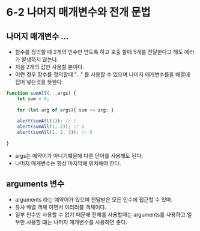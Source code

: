 # 6-2 나머지 매개변수와 전개 문법

## 나머지 매개변수 ...
- 함수를 정의할 때 2개의 인수만 받도록 하고 호출 할때 5개를 전달한다고 해도 에러가 발생하지 않는다.
- 처음 2개의 값만 사용할 뿐이다.
- 이런 경우 함수를 정의할때 "..." 를 사용할 수 있으며 나머지 매개변수를을 배열에 집어 넣는것을 뜻한다.
```javascript
function sumAll(...args) {
    let sum = 0;
    
    for (let arg of args){ sum += arg; }
    
    alert(sumAll(1)); // 1
    alert(sumAll(1, 2)); // 3
    alert(sumAll(1, 2, 3)); // 6
    
}
```
- args는 예약어가 아니기떄문에 다른 단어를 사용해도 된다.
- 나머지 매개변수는 항상 마지막에 위치해야 한다.

## arguments 변수
- arguments 라는 예약어가 있으며 전달받은 모든 인수에 접근할 수 있따.
- 유사 배열 객체 이면서 이터러블 객체이다.
- 일부 인수만 사용할 수 없기 때문에 전체를 사용할때는 arguments를 사용하고 일부만 사용할 떄는 나머지 매개변수를 사용하면 좋다.
